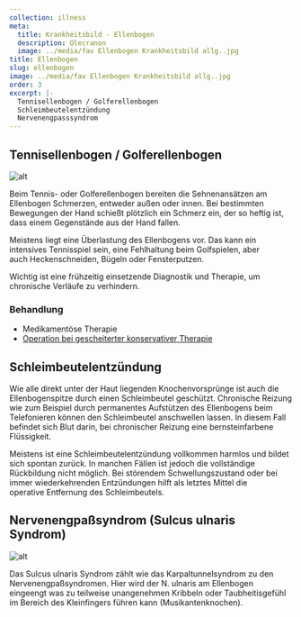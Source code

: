 ```yaml
---
collection: illness
meta:
  title: Krankheitsbild - Ellenbogen
  description: Olecranon
  image: ../media/fav Ellenbogen Krankheitsbild allg..jpg
title: Ellenbogen
slug: ellenbogen
image: ../media/fav Ellenbogen Krankheitsbild allg..jpg
order: 3
excerpt: |-
  Tennisellenbogen / Golferellenbogen
  Schleimbeutelentzündung
  Nervenengpasssyndrom
---
```

## Tennisellenbogen / Golferellenbogen 

![alt]( "tit")

Beim Tennis- oder Golferellenbogen bereiten die Sehnenansätzen am Ellenbogen Schmerzen, entweder außen oder innen. Bei bestimmten Bewegungen der Hand schießt plötzlich ein Schmerz ein, der so heftig ist, dass einem Gegenstände aus der Hand fallen. 

Meistens liegt eine Überlastung des Ellenbogens vor. Das kann ein intensives Tennisspiel sein, eine Fehlhaltung beim Golfspielen, aber auch Heckenschneiden, Bügeln oder Fensterputzen. 

Wichtig ist eine frühzeitig einsetzende Diagnostik und Therapie, um chronische Verläufe zu verhindern. 

### Behandlung

* Medikamentöse Therapie 
* [Operation bei gescheiterter konservativer Therapie](/operationen/ellenbogen/)

## Schleimbeutelentzündung

Wie alle direkt unter der Haut liegenden Knochenvorsprünge ist auch die Ellenbogenspitze durch einen Schleimbeutel geschützt. Chronische Reizung wie zum Beispiel durch permanentes Aufstützen des Ellenbogens beim Telefonieren können den Schleimbeutel anschwellen lassen. In diesem Fall befindet sich Blut darin, bei chronischer Reizung eine bernsteinfarbene Flüssigkeit.

Meistens ist eine Schleimbeutelentzündung vollkommen harmlos und bildet sich spontan zurück. In manchen Fällen ist jedoch die vollständige Rückbildung nicht möglich. Bei störendem Schwellungszustand oder bei immer wiederkehrenden Entzündungen hilft als letztes Mittel die operative Entfernung des Schleimbeutels. 

## Nervenengpaßsyndrom (Sulcus ulnaris Syndrom) 

![alt]( "tit")

Das Sulcus ulnaris Syndrom zählt wie das Karpaltunnelsyndrom zu den Nervenengpaßsyndromen. Hier wird der N. ulnaris am Ellenbogen eingeengt was zu teilweise unangenehmen Kribbeln oder Taubheitisgefühl im Bereich des Kleinfingers führen kann (Musikantenknochen).